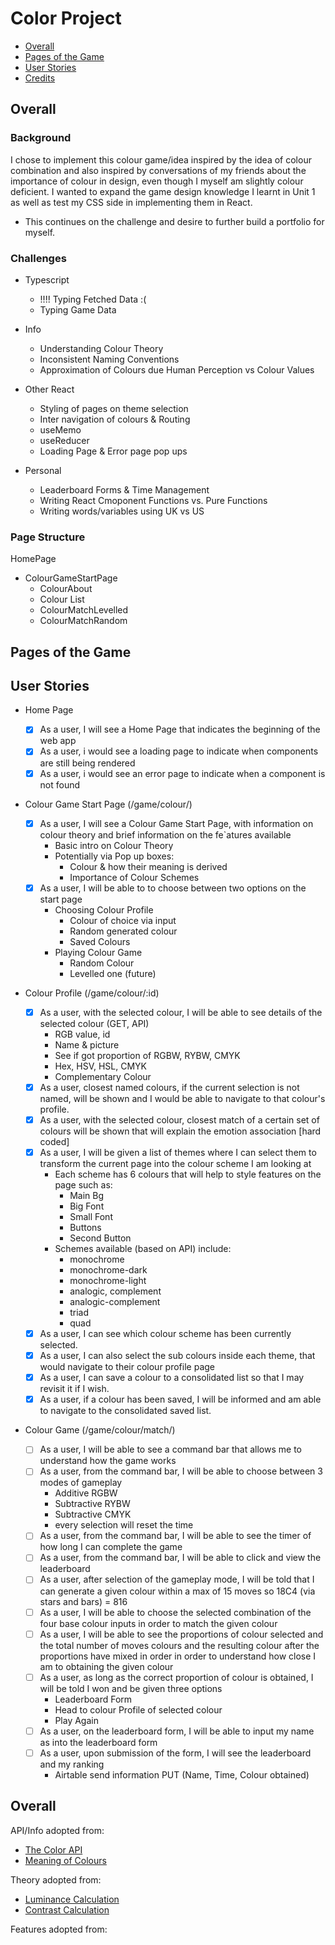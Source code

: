 # Color Project

- [Overall](#overall)
- [Pages of the Game](#pages-of-the-game)
- [User Stories](#user-stories)
- [Credits](#credits)

## Overall

### Background

I chose to implement this colour game/idea inspired by the idea of colour combination and also inspired by conversations of my friends about the importance of colour in design, even though I myself am slightly colour deficient. I wanted to expand the game design knowledge I learnt in Unit 1 as well as test my CSS side in implementing them in React.

- This continues on the challenge and desire to further build a portfolio for myself.

### Challenges

- Typescript

  - !!!! Typing Fetched Data :(
  - Typing Game Data

- Info

  - Understanding Colour Theory
  - Inconsistent Naming Conventions
  - Approximation of Colours due Human Perception vs Colour Values

- Other React

  - Styling of pages on theme selection
  - Inter navigation of colours & Routing
  - useMemo
  - useReducer
  - Loading Page & Error page pop ups

- Personal
  - Leaderboard Forms & Time Management
  - Writing React Cmoponent Functions vs. Pure Functions
  - Writing words/variables using UK vs US

### Page Structure

HomePage

- ColourGameStartPage
  - ColourAbout
  - Colour List
  - ColourMatchLevelled
  - ColourMatchRandom

## Pages of the Game

## User Stories

- Home Page

  - [x] As a user, I will see a Home Page that indicates the beginning of the web app
  - [x] As a user, i would see a loading page to indicate when components are still being rendered
  - [x] As a user, i would see an error page to indicate when a component is not found

- Colour Game Start Page (/game/colour/)

  - [x] As a user, I will see a Colour Game Start Page, with information on colour theory and brief information on the fe`atures available
    - Basic intro on Colour Theory
    - Potentially via Pop up boxes:
      - Colour & how their meaning is derived
      - Importance of Colour Schemes
  - [x] As a user, I will be able to to choose between two options on the start page
    - Choosing Colour Profile
      - Colour of choice via input
      - Random generated colour
      - Saved Colours
    - Playing Colour Game
      - Random Colour
      - Levelled one (future)

- Colour Profile (/game/colour/:id)

  - [x] As a user, with the selected colour, I will be able to see details of the selected colour (GET, API)
    - RGB value, id
    - Name & picture
    - See if got proportion of RGBW, RYBW, CMYK
    - Hex, HSV, HSL, CMYK
    - Complementary Colour
  - [x] As a user, closest named colours, if the current selection is not named, will be shown and I would be able to navigate to that colour's profile.
  - [x] As a user, with the selected colour, closest match of a certain set of colours will be shown that will explain the emotion association [hard coded]
  - [x] As a user, I will be given a list of themes where I can select them to transform the current page into the colour scheme I am looking at
    - Each scheme has 6 colours that will help to style features on the page such as:
      - Main Bg
      - Big Font
      - Small Font
      - Buttons
      - Second Button
    - Schemes available (based on API) include:
      - monochrome
      - monochrome-dark
      - monochrome-light
      - analogic, complement
      - analogic-complement
      - triad
      - quad
  - [x] As a user, I can see which colour scheme has been currently selected.
  - [x] As a user, I can also select the sub colours inside each theme, that would navigate to their colour profile page
  - [x] As a user, I can save a colour to a consolidated list so that I may revisit it if I wish.
  - [x] As a user, if a colour has been saved, I will be informed and am able to navigate to the consolidated saved list.

- Colour Game (/game/colour/match/)
  - [ ] As a user, I will be able to see a command bar that allows me to understand how the game works
  - [ ] As a user, from the command bar, I will be able to choose between 3 modes of gameplay
    - Additive RGBW
    - Subtractive RYBW
    - Subtractive CMYK
    - every selection will reset the time
  - [ ] As a user, from the command bar, I will be able to see the timer of how long I can complete the game
  - [ ] As a user, from the command bar, I will be able to click and view the leaderboard
  - [ ] As a user, after selection of the gameplay mode, I will be told that I can generate a given colour within a max of 15 moves so 18C4 (via stars and bars) = 816
  - [ ] As a user, I will be able to choose the selected combination of the four base colour inputs in order to match the given colour
  - [ ] As a user, I will be able to see the proportions of colour selected and the total number of moves colours and the resulting colour after the proportions have mixed in order in order to understand how close I am to obtaining the given colour
  - [ ] As a user, as long as the correct proportion of colour is obtained, I will be told I won and be given three options
    - Leaderboard Form
    - Head to colour Profile of selected colour
    - Play Again
  - [ ] As a user, on the leaderboard form, I will be able to input my name as into the leaderboard form
  - [ ] As a user, upon submission of the form, I will see the leaderboard and my ranking
    - Airtable send information PUT (Name, Time, Colour obtained)

## Overall

API/Info adopted from:

- [The Color API](https://thecolorapi.com)
- [Meaning of Colours](https://www.empower-yourself-with-color-psychology.com/meaning-of-colors.html)

Theory adopted from:

- [Luminance Calculation](https://www.w3.org/TR/WCAG20/relative-luminance.xml)
- [Contrast Calculation](https://www.w3.org/TR/WCAG20/#contrast-ratiodef)

Features adopted from:

<!-- - [Toggle Switch](https://uiverse.io/MuhammadHasann/popular-seahorse-73)
- [Confetti Animation](https://www.youtube.com/watch?v=hq_tKbSzAiY) -->
